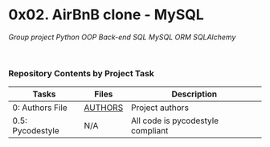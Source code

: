 # 0x02. AirBnB clone - MySQL

*Group project* *Python* *OOP* *Back-end* *SQL* *MySQL* *ORM* *SQLAlchemy*

<br>

### Repository Contents by Project Task

| Tasks | Files | Description |
| ----- | ----- | ------ |
| 0: Authors File | [AUTHORS](https://github.com/sixtusagbo/AirBnB_clone_v2/blob/master/AUTHORS) | Project authors |
| 0.5: Pycodestyle | N/A | All code is pycodestyle compliant|